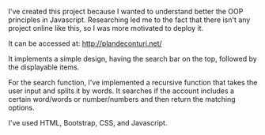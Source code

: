 I've created this project because I wanted to understand better the OOP principles in Javascript. Researching led me to the fact that there isn't any project online like this, so I was more motivated to deploy it. 

It can be accessed at: http://plandeconturi.net/

It implements a simple design, having the search bar on the top, followed by the displayable items. 

For the search function, I've implemented a recursive function that takes the user input and splits it by words. It searches if the account includes a certain word/words or number/numbers and then return the matching options. 

I've used HTML, Bootstrap, CSS, and Javascript.
